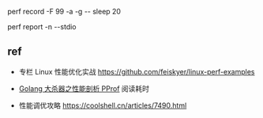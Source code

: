 









perf record -F 99 -a -g -- sleep 20

perf report -n --stdio





## ref



- 专栏 Linux 性能优化实战 https://github.com/feiskyer/linux-perf-examples

- [Golang 大杀器之性能剖析 PProf](https://segmentfault.com/a/1190000016412013) 阅读耗时

- 性能调优攻略 https://coolshell.cn/articles/7490.html

  

  